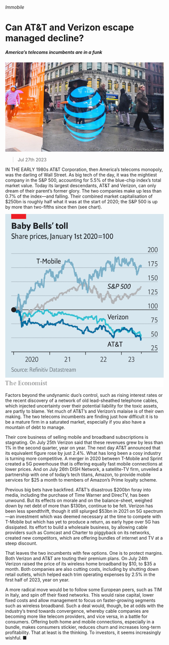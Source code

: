 ###### Immobile

# Can AT&T and Verizon escape managed decline? 

##### America’s telecoms incumbents are in a funk 

![image](images/20230729_WBP001.jpg) 

> Jul 27th 2023 

IN THE EARLY 1980s AT&amp;T Corporation, then America’s telecoms monopoly, was the darling of Wall Street. As big tech of the day, it was the mightiest company in the S&amp;P 500, accounting for 5.5% of the blue-chip index’s total market value. Today its largest descendants, AT&amp;T and Verizon, can only dream of their parent’s former glory. The two companies make up less than 0.7% of the index—and falling. Their combined market capitalisation of $250bn is roughly half what it was at the start of 2020; the S&amp;P 500 is up by more than two-fifths since then (see chart). 

![image](images/20230729_WBC067.png) 


Factors beyond the undynamic duo’s control, such as rising interest rates or the recent discovery of a network of old lead-sheathed telephone cables, which injected uncertainty over their potential liability for the toxic assets, are partly to blame. Yet much of AT&amp;T’s and Verizon’s malaise is of their own making. The two telecoms incumbents are finding just how difficult it is to be a mature firm in a saturated market, especially if you also have a mountain of debt to manage. 

Their core business of selling mobile and broadband subscriptions is stagnating. On July 25th Verizon said that these revenues grew by less than 1% in the second quarter, year on year. The next day AT&amp;T announced that its equivalent figure rose by just 2.4%. What has long been a cosy industry is turning more competitive. A merger in 2020 between T-Mobile and Sprint created a 5G powerhouse that is offering equally fast mobile connections at lower prices. And on July 26th DISH Network, a satellite-TV firm, unveiled a partnership with one of today’s tech titans, Amazon, to provide mobile services for $25 a month to members of Amazon’s Prime loyalty scheme.

Previous big bets have backfired. AT&amp;T’s disastrous $200bn foray into media, including the purchase of Time Warner and DirecTV, has been unwound. But its effects on morale and on the balance-sheet, weighed down by net debt of more than $130bn, continue to be felt. Verizon has been less spendthrift, though it still splurged $53bn in 2021 on 5G spectrum—an investment which was deemed necessary at the time to compete with T-Mobile but which has yet to produce a return, as early hype over 5G has dissipated. Its effort to build a wholesale business, by allowing cable providers such as Comcast and Charter to piggyback on its networks, created new competitors, which are offering bundles of internet and TV at a steep discount.

That leaves the two incumbents with few options. One is to protect margins. Both Verizon and AT&amp;T are touting their premium plans. On July 24th Verizon raised the price of its wireless home broadband by $10, to $35 a month. Both companies are also cutting costs, including by shutting down retail outlets, which helped each trim operating expenses by 2.5% in the first half of 2023, year on year. 

A more radical move would be to follow some European peers, such as TIM in Italy, and spin off their fixed networks. This would raise capital, lower fixed costs and allow management to focus on faster-growing segments such as wireless broadband. Such a deal would, though, be at odds with the industry’s trend towards convergence, whereby cable companies are becoming more like telecom providers, and vice versa, in a battle for consumers. Offering both home and mobile connections, especially in a bundle, makes consumers stickier, reduces churn and increases long-term profitability. That at least is the thinking. To investors, it seems increasingly wishful. ■


